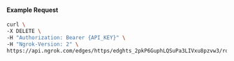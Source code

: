 <!-- Code generated for API Clients. DO NOT EDIT. -->

#### Example Request

```bash
curl \
-X DELETE \
-H "Authorization: Bearer {API_KEY}" \
-H "Ngrok-Version: 2" \
https://api.ngrok.com/edges/https/edghts_2pkP6GuphLQSuPa3LIVxu8pzvw3/routes/edghtsrt_2pkP6E7vhZBaZfiuZWaFfaKLrX3/user_agent_filter
```
